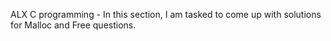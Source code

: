 ALX C programming - In this section, I am tasked to come up with solutions for Malloc and Free questions.
